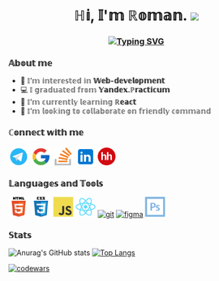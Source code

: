 <h1 align="center">
    ℍ𝕚, 𝕀'𝕞 ℝ𝕠𝕞𝕒𝕟.
    <img src="https://media.giphy.com/media/hvRJCLFzcasrR4ia7z/giphy.gif" width="30">
</h1>

<h3 align="center">
    <a href="https://git.io/typing-svg"><img src="https://readme-typing-svg.demolab.com?font=Fira+Code&pause=1000&color=066BAA&center=true&vCenter=true&width=280&height=25&lines=%F0%9D%95%8E%F0%9D%95%96%F0%9D%95%9D%F0%9D%95%94%F0%9D%95%A0%F0%9D%95%9E%F0%9D%95%96+%F0%9D%95%A5%F0%9D%95%A0+%F0%9D%95%9E%F0%9D%95%AA+%F0%9D%95%A1%F0%9D%95%A3%F0%9D%95%A0%F0%9D%95%97%F0%9D%95%9A%F0%9D%95%9D%F0%9D%95%96!" alt="Typing SVG" /></a>
</h3>

### 𝔸𝕓𝕠𝕦𝕥 𝕞𝕖
- 👀 𝕀’𝕞 𝕚𝕟𝕥𝕖𝕣𝕖𝕤𝕥𝕖𝕕 𝕚𝕟 **𝕎𝕖𝕓-𝕕𝕖𝕧𝕖𝕝𝕠𝕡𝕞𝕖𝕟𝕥**
- 💻 𝕀 𝕘𝕣𝕒𝕕𝕦𝕒𝕥𝕖𝕕 𝕗𝕣𝕠𝕞 **𝕐𝕒𝕟𝕕𝕖𝕩.ℙ𝕣𝕒𝕔𝕥𝕚𝕔𝕦𝕞**
- 🌱 𝕀’𝕞 𝕔𝕦𝕣𝕣𝕖𝕟𝕥𝕝𝕪 𝕝𝕖𝕒𝕣𝕟𝕚𝕟𝕘 **ℝ𝕖𝕒𝕔𝕥**
- 💞️ 𝕀’𝕞 𝕝𝕠𝕠𝕜𝕚𝕟𝕘 𝕥𝕠 𝕔𝕠𝕝𝕝𝕒𝕓𝕠𝕣𝕒𝕥𝕖 𝕠𝕟 𝕗𝕣𝕚𝕖𝕟𝕕𝕝𝕪 𝕔𝕠𝕞𝕞𝕒𝕟𝕕

### ℂ𝕠𝕟𝕟𝕖𝕔𝕥 𝕨𝕚𝕥𝕙 𝕞𝕖
<p align="left">
    <a href="https://t.me/romkevi4" target="blank"><img align="center" src="./icons/icon-telegram.svg" alt="telegram" height="40" width="40" /></a>
    <a href="mailto:shatskikh.roman@gmail.com" target="blank"><img align="center" src="./icons/icons-google.svg" alt="google mail" height="40" width="40" /></a>
    <a href="https://stackoverflow.com/users/20326894/roman-shatskikh" target="blank"><img align="center" src="icons/icon-stackoverflow.svg" alt="stackoverflow" height="35" width="40" /></a>
    <a href="https://www.linkedin.com/in/roman-shatskikh-503662238/"><img align="center" src="./icons/icons-linkedin.svg" alt="linkedin" height="40" width="40" /></a>
    <a href="https://hh.ru/applicant/resumes/view?resume=3b137536ff0b4aeffe0039ed1f30576448446d" target="blank"><img align="center" src="./icons/icon-headhunter.png" alt="headHunter" height="35" width="35" /></a>
</p>

### 𝕃𝕒𝕟𝕘𝕦𝕒𝕘𝕖𝕤 𝕒𝕟𝕕 𝕋𝕠𝕠𝕝𝕤
<p align="left">
    <a href="https://www.w3.org/html/" target="_blank" rel="noreferrer"> <img src="https://raw.githubusercontent.com/devicons/devicon/master/icons/html5/html5-original-wordmark.svg" alt="html5" width="40" height="40"/></a>
    <a href="https://www.w3schools.com/css/" target="_blank" rel="noreferrer"> <img src="https://raw.githubusercontent.com/devicons/devicon/master/icons/css3/css3-original-wordmark.svg" alt="css3" width="40" height="40"/></a>
    <a href="https://developer.mozilla.org/en-US/docs/Web/JavaScript" target="_blank" rel="noreferrer"> <img src="https://raw.githubusercontent.com/devicons/devicon/master/icons/javascript/javascript-original.svg" alt="javascript" width="40" height="40"/></a>
    <a href="https://ru.reactjs.org/" target="_blank" rel="noreferrer"> <img src="https://raw.githubusercontent.com/devicons/devicon/master/icons/react/react-original.svg" alt="react" width="40" height="40"/></a>
    <a href="https://git-scm.com/" target="_blank" rel="noreferrer"> <img src="https://www.vectorlogo.zone/logos/git-scm/git-scm-icon.svg" alt="git" width="40" height="40"/></a>
    <a href="https://www.figma.com/" target="_blank" rel="noreferrer"> <img src="https://www.vectorlogo.zone/logos/figma/figma-icon.svg" alt="figma" width="40" height="40"/></a>
    <a href="https://www.photoshop.com/en" target="_blank" rel="noreferrer"> <img src="https://raw.githubusercontent.com/devicons/devicon/master/icons/photoshop/photoshop-line.svg" alt="photoshop" width="40" height="40"/></a>
</p>

### 𝕊𝕥𝕒𝕥𝕤

![Anurag's GitHub stats](https://github-readme-stats.vercel.app/api?username=romkevi4&theme=transparent&show_icons=true&hide_border=enabled&text_color=fff&title_color=066baa&card_width=400px)
[![Top Langs](https://github-readme-stats.vercel.app/api/top-langs/?username=romkevi4&layout=compact&theme=transparent&hide_border=enabled&text_color=fff&title_color=066baa)](https://github.com/anuraghazra/github-readme-stats)


[![codewars](https://www.codewars.com/users/romkevi4/badges/small)](https://www.codewars.com/users/Irina-T)